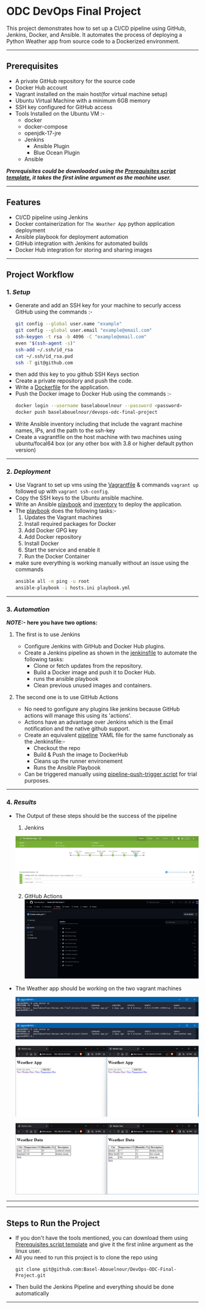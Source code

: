 # ODC DevOps Final Project

This project demonstrates how to set up a CI/CD pipeline using GitHub, Jenkins, Docker, and Ansible. It automates the process of deploying a Python Weather app from source code to a Dockerized environment.

---

## Prerequisites
 
- A private GitHub repository for the source code
- Docker Hub account
- Vagrant installed on the main host(for virtual machine setup)
- Ubuntu Virtual Machine with a minimum 6GB memory
- SSH key configured for GitHub access
- Tools Installed on the Ubuntu VM :-
  - docker
  - docker-compose
  - openjdk-17-jre
  - Jenkins
    - Ansible Plugin
    - Blue Ocean Plugin
  - Ansible
    
***Prerequisites could be downloaded using the [Prerequisites script template](prerequisites-script-template.sh), it takes the first inline argument as the machine user.***

---

## Features

- CI/CD pipeline using Jenkins
- Docker containerization for `The Weather App` python application deployment
- Ansible playbook for deployment automation
- GitHub integration with Jenkins for automated builds
- Docker Hub integration for storing and sharing images

---

## Project Workflow

### 1. *Setup*
   - Generate and add an SSH key for your machine to securly access GitHub using the commands :-
      ```bash
      git config --global user.name "example"
      git config --global user.email "example@email.com"
      ssh-keygen -t rsa -b 4096 -C "example@email.com"
      even "$(ssh-agent -s)"
      ssh-add ~/.ssh/id_rsa
      cat ~/.ssh/id_rsa.pud
      ssh -T git@github.com
      ```
   - then add this key to you github SSH Keys section 
   - Create a private repository and push the code.
   - Write a [Dockerfile](Dockerfile) for the application.
   - Push the Docker image to Docker Hub using the commands :-
     ```bash
     docker login --username baselabouelnour --password <password>
     docker push baselabouelnour/devops-odc-final-project
     ```
   - Write Ansible inventory including that include the vagrant machine names, IPs, and the path to the ssh-key
   - Create a vagrantfile on the host machine with two machines using ubuntu/focal64 box (or any other box with 3.8 or 
      higher default python version)
***

### 2. *Deployment*
   - Use Vagrant to set up vms using the [Vagrantfile](Vagrantfile) & commands `vagrant up` followed up with `vagrant ssh-config`.
   - Copy the SSH keys to the Ubuntu ansible machine.
   - Write an Ansible [playbook](playbook.yml) and [inventory](hosts.ini) to deploy the application.
   - The [playbook](playbook.yml) does the following tasks:-
     1. Updates the Vagrant machines
     2. Install required packages for Docker
     3. Add Docker GPG key
     4. Add Docker repository
     5. Install Docker 
     6. Start the service and enable it
     7. Run the Docker Container 
   - make sure everything is working manually without an issue using the commands
     ```bash
     ansible all -m ping -u root
     ansible-playbook -i hosts.ini playbook.yml
     ```
***
     
### 3. *Automation*
***NOTE:-***
 **here you have two options:**
1. The first is to use Jenkins 
   - Configure Jenkins with GitHub and Docker Hub plugins.
   - Create a Jenkins pipeline as shown in the [jenkinsfile](jenkinsfile) to automate the following tasks:
     - Clone or fetch updates from the repository.
     - Build a Docker image and push it to Docker Hub.
     - runs the ansible playbook
     - Clean previous unused images and containers.

       
2. The second one is to use GitHub Actions
   - No need to gonfigure any plugins like jenkins because GitHub actions will manage this using its 'actions'.
   - Actions have an advantage over Jenkins which is the Email notification and the native github support. 
   - Create an equivalent [pipeline](.github/workflows/main.yml) YAML file for the same functionaly as the Jenkinsfile:-
     - Checkout the repo
     - Build & Push the image to DockerHub
     - Cleans up the runner environement
     - Runs the Ansible Playbook
   - Can be triggered manually using [pipeline-push-trigger script](pipeline-push-trigger.sh) for trial purposes.
   
***
       
### 4. *Results*
   - The Output of these steps should be the success of the pipeline
     1. Jenkins 
     
     ![Pipeline success](images/Pipeline-after-cleanup-closed.png)
     
     2. GitHub Actions 
     ![Actions Pipeline Success](images/Pipeline-Success-Actions.png)
     
   - The Weather app should be working on the two vagrant machines
     
     ![VM1 docker ps output](images/VM1-docker-ps.png)

     ![VM2 docker ps output](images/VM2-docker-ps.png)
     
     ![Working App](images/The-Weather-App.png)

     ![Working App](images/The-Weather-App-Data.png)

***


---

## Steps to Run the Project
- If you don't have the tools mentioned, you can download them using [Prerequisites script template](prerequisites-script-template.sh) and give it the first inline argument as the linux user.
- All you need to run this project is to clone the repo using
  ```
  git clone git@github.com:Basel-Abouelnour/DevOps-ODC-Final-Project.git
  ```
- Then build the Jenkins Pipeline and everything should be done automatically
---
